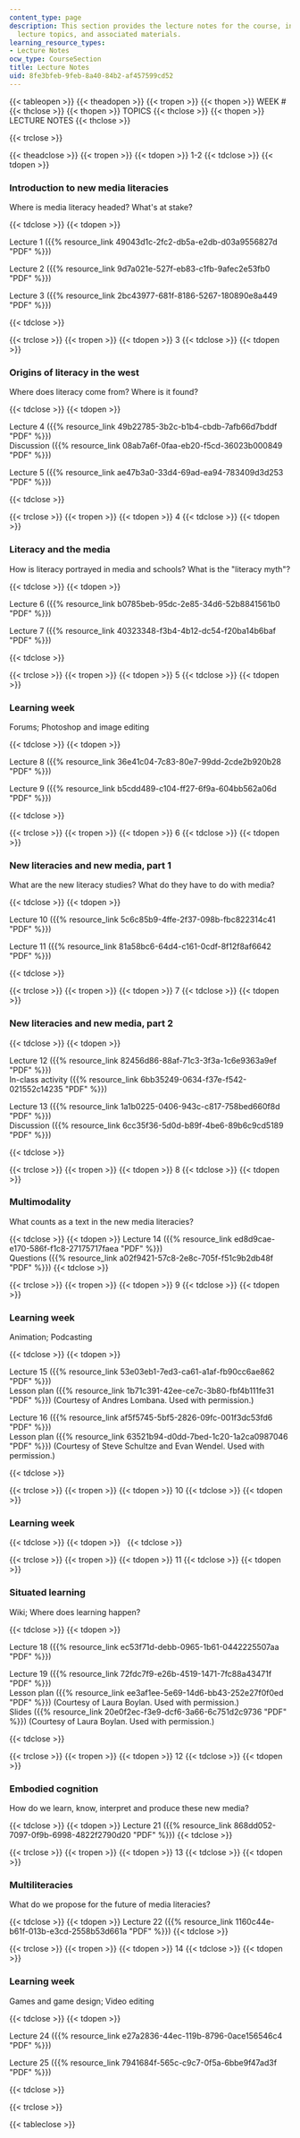 ```yaml
---
content_type: page
description: This section provides the lecture notes for the course, information on
  lecture topics, and associated materials.
learning_resource_types:
- Lecture Notes
ocw_type: CourseSection
title: Lecture Notes
uid: 8fe3bfeb-9feb-8a40-84b2-af457599cd52
---
```


{{< tableopen >}}
{{< theadopen >}}
{{< tropen >}}
{{< thopen >}}
WEEK #
{{< thclose >}}
{{< thopen >}}
TOPICS
{{< thclose >}}
{{< thopen >}}
LECTURE NOTES
{{< thclose >}}

{{< trclose >}}

{{< theadclose >}}
{{< tropen >}}
{{< tdopen >}}
1-2
{{< tdclose >}}
{{< tdopen >}}


### Introduction to new media literacies

Where is media literacy headed? What's at stake?


{{< tdclose >}}
{{< tdopen >}}


Lecture 1 ({{% resource_link 49043d1c-2fc2-db5a-e2db-d03a9556827d "PDF" %}})

Lecture 2 ({{% resource_link 9d7a021e-527f-eb83-c1fb-9afec2e53fb0 "PDF" %}})

Lecture 3 ({{% resource_link 2bc43977-681f-8186-5267-180890e8a449 "PDF" %}})


{{< tdclose >}}

{{< trclose >}}
{{< tropen >}}
{{< tdopen >}}
3
{{< tdclose >}}
{{< tdopen >}}


### Origins of literacy in the west

Where does literacy come from? Where is it found?


{{< tdclose >}}
{{< tdopen >}}


Lecture 4 ({{% resource_link 49b22785-3b2c-b1b4-cbdb-7afb66d7bddf "PDF" %}})  
Discussion ({{% resource_link 08ab7a6f-0faa-eb20-f5cd-36023b000849 "PDF" %}})

Lecture 5 ({{% resource_link ae47b3a0-33d4-69ad-ea94-783409d3d253 "PDF" %}})


{{< tdclose >}}

{{< trclose >}}
{{< tropen >}}
{{< tdopen >}}
4
{{< tdclose >}}
{{< tdopen >}}


### Literacy and the media

How is literacy portrayed in media and schools? What is the "literacy myth"?


{{< tdclose >}}
{{< tdopen >}}


Lecture 6 ({{% resource_link b0785beb-95dc-2e85-34d6-52b8841561b0 "PDF" %}})

Lecture 7 ({{% resource_link 40323348-f3b4-4b12-dc54-f20ba14b6baf "PDF" %}})


{{< tdclose >}}

{{< trclose >}}
{{< tropen >}}
{{< tdopen >}}
5
{{< tdclose >}}
{{< tdopen >}}


### Learning week

Forums; Photoshop and image editing


{{< tdclose >}}
{{< tdopen >}}


Lecture 8 ({{% resource_link 36e41c04-7c83-80e7-99dd-2cde2b920b28 "PDF" %}})

Lecture 9 ({{% resource_link b5cdd489-c104-ff27-6f9a-604bb562a06d "PDF" %}})


{{< tdclose >}}

{{< trclose >}}
{{< tropen >}}
{{< tdopen >}}
6
{{< tdclose >}}
{{< tdopen >}}


### New literacies and new media, part 1

What are the new literacy studies? What do they have to do with media?


{{< tdclose >}}
{{< tdopen >}}


Lecture 10 ({{% resource_link 5c6c85b9-4ffe-2f37-098b-fbc822314c41 "PDF" %}})

Lecture 11 ({{% resource_link 81a58bc6-64d4-c161-0cdf-8f12f8af6642 "PDF" %}})


{{< tdclose >}}

{{< trclose >}}
{{< tropen >}}
{{< tdopen >}}
7
{{< tdclose >}}
{{< tdopen >}}


### New literacies and new media, part 2


{{< tdclose >}}
{{< tdopen >}}


Lecture 12 ({{% resource_link 82456d86-88af-71c3-3f3a-1c6e9363a9ef "PDF" %}})  
In-class activity ({{% resource_link 6bb35249-0634-f37e-f542-021552c14235 "PDF" %}})

Lecture 13 ({{% resource_link 1a1b0225-0406-943c-c817-758bed660f8d "PDF" %}})  
Discussion ({{% resource_link 6cc35f36-5d0d-b89f-4be6-89b6c9cd5189 "PDF" %}})


{{< tdclose >}}

{{< trclose >}}
{{< tropen >}}
{{< tdopen >}}
8
{{< tdclose >}}
{{< tdopen >}}


### Multimodality

What counts as a text in the new media literacies?


{{< tdclose >}}
{{< tdopen >}}
Lecture 14 ({{% resource_link ed8d9cae-e170-586f-f1c8-27175717faea "PDF" %}})  
Questions ({{% resource_link a02f9421-57c8-2e8c-705f-f51c9b2db48f "PDF" %}})
{{< tdclose >}}

{{< trclose >}}
{{< tropen >}}
{{< tdopen >}}
9
{{< tdclose >}}
{{< tdopen >}}


### Learning week

Animation; Podcasting


{{< tdclose >}}
{{< tdopen >}}


Lecture 15 ({{% resource_link 53e03eb1-7ed3-ca61-a1af-fb90cc6ae862 "PDF" %}})  
Lesson plan ({{% resource_link 1b71c391-42ee-ce7c-3b80-fbf4b111fe31 "PDF" %}}) (Courtesy of Andres Lombana. Used with permission.)

Lecture 16 ({{% resource_link af5f5745-5bf5-2826-09fc-001f3dc53fd6 "PDF" %}})  
Lesson plan ({{% resource_link 63521b94-d0dd-7bed-1c20-1a2ca0987046 "PDF" %}}) (Courtesy of Steve Schultze and Evan Wendel. Used with permission.)


{{< tdclose >}}

{{< trclose >}}
{{< tropen >}}
{{< tdopen >}}
10
{{< tdclose >}}
{{< tdopen >}}


### Learning week


{{< tdclose >}}
{{< tdopen >}}
 
{{< tdclose >}}

{{< trclose >}}
{{< tropen >}}
{{< tdopen >}}
11
{{< tdclose >}}
{{< tdopen >}}


### Situated learning

Wiki; Where does learning happen?


{{< tdclose >}}
{{< tdopen >}}


Lecture 18 ({{% resource_link ec53f71d-debb-0965-1b61-0442225507aa "PDF" %}})

Lecture 19 ({{% resource_link 72fdc7f9-e26b-4519-1471-7fc88a43471f "PDF" %}})  
Lesson plan ({{% resource_link ee3af1ee-5e69-14d6-bb43-252e27f0f0ed "PDF" %}}) (Courtesy of Laura Boylan. Used with permission.)  
Slides ({{% resource_link 20e0f2ec-f3e9-dcf6-3a66-6c751d2c9736 "PDF" %}}) (Courtesy of Laura Boylan. Used with permission.)


{{< tdclose >}}

{{< trclose >}}
{{< tropen >}}
{{< tdopen >}}
12
{{< tdclose >}}
{{< tdopen >}}


### Embodied cognition

How do we learn, know, interpret and produce these new media?


{{< tdclose >}}
{{< tdopen >}}
Lecture 21 ({{% resource_link 868dd052-7097-0f9b-6998-4822f2790d20 "PDF" %}})
{{< tdclose >}}

{{< trclose >}}
{{< tropen >}}
{{< tdopen >}}
13
{{< tdclose >}}
{{< tdopen >}}


### Multiliteracies

What do we propose for the future of media literacies?


{{< tdclose >}}
{{< tdopen >}}
Lecture 22 ({{% resource_link 1160c44e-b61f-013b-e3cd-2558b53d661a "PDF" %}})
{{< tdclose >}}

{{< trclose >}}
{{< tropen >}}
{{< tdopen >}}
14
{{< tdclose >}}
{{< tdopen >}}


### Learning week

Games and game design; Video editing


{{< tdclose >}}
{{< tdopen >}}


Lecture 24 ({{% resource_link e27a2836-44ec-119b-8796-0ace156546c4 "PDF" %}})

Lecture 25 ({{% resource_link 7941684f-565c-c9c7-0f5a-6bbe9f47ad3f "PDF" %}})


{{< tdclose >}}

{{< trclose >}}

{{< tableclose >}}
